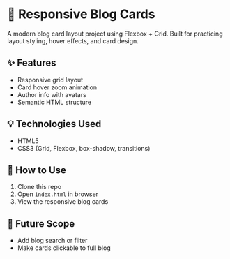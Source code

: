# 📖 Responsive Blog Cards

A modern blog card layout project using Flexbox + Grid. Built for practicing layout styling, hover effects, and card design.

## ✨ Features

- Responsive grid layout
- Card hover zoom animation
- Author info with avatars
- Semantic HTML structure

## 💡 Technologies Used

- HTML5
- CSS3 (Grid, Flexbox, box-shadow, transitions)

## 🚀 How to Use

1. Clone this repo
2. Open `index.html` in browser
3. View the responsive blog cards

## 📌 Future Scope

- Add blog search or filter
- Make cards clickable to full blog